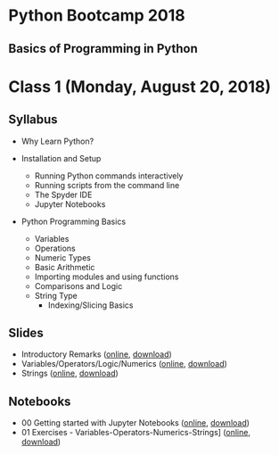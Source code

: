 # Python Bootcamp 2018

## Basics of Programming in Python

Class 1 (Monday, August 20, 2018)
=================================

Syllabus
------
- Why Learn Python?
- Installation and Setup
  - Running Python commands interactively
  - Running scripts from the command line
  - The Spyder IDE
  - Jupyter Notebooks
  
- Python Programming Basics
  -	Variables
  - Operations
  - Numeric Types
  - Basic Arithmetic
  -	Importing modules and using functions
  -	Comparisons and Logic
  - String Type
      - Indexing/Slicing Basics

Slides
------
  - Introductory Remarks ([online](https://drive.google.com/file/d/1DUEvIG10LxsW6HLhXDXpLxZZuPPEV8tW/view?usp=sharing), [download](slides/00%20Python%20Introductory%20Remarks.pptx))
  - Variables/Operators/Logic/Numerics ([online](https://drive.google.com/file/d/1MzdEL2YJanqpg330tjAOtwOKYWEEOeAv/view?usp=sharing), [download](slides/01%20Variables_Operators_Logic_Numerics.pptx))
  - Strings ([online](https://drive.google.com/file/d/1Fa1ldwfTXZ6BxTmEtEl4vcPGSMstaeBO/view?usp=sharing), [download](slides/02%20Strings.pptx))
  
Notebooks
---------
  - 00 Getting started with Jupyter Notebooks ([online](https://mybinder.org/v2/gh/vineetbansal/Python-Bootcamp/master?filepath=notebooks/00%20Getting%20started%20with%20Jupyter%20Notebooks.ipynb), [download](notebooks/00%20Getting%20started%20with%20Jupyter%20Notebooks.ipynb))
  - 01 Exercises - Variables-Operators-Numerics-Strings] ([online](https://mybinder.org/v2/gh/vineetbansal/Python-Bootcamp/master?filepath=notebooks/01%20Exercises%20-%20Variables-Operators-Numerics-Strings.ipynb), [download](notebooks/01%20Exercises%20-%20Variables-Operators-Numerics-Strings.ipynb))
